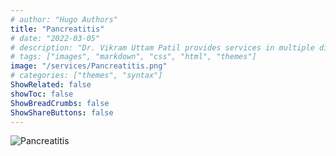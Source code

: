 ```yaml
---
# author: "Hugo Authors"
title: "Pancreatitis"
# date: "2022-03-05"
# description: "Dr. Vikram Uttam Patil provides services in multiple disorders"
# tags: ["images", "markdown", "css", "html", "themes"]
image: "/services/Pancreatitis.png"
# categories: ["themes", "syntax"]
ShowRelated: false
showToc: false
ShowBreadCrumbs: false
ShowShareButtons: false
---
```


![Pancreatitis](/services/Pancreatitis.png)
